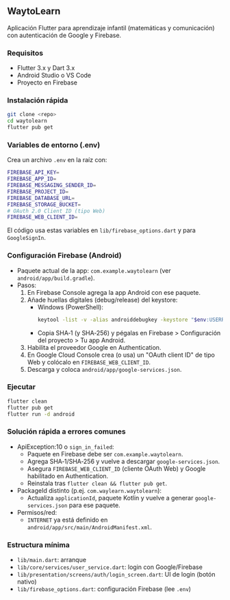 ## WaytoLearn

Aplicación Flutter para aprendizaje infantil (matemáticas y comunicación) con autenticación de Google y Firebase.

### Requisitos
- Flutter 3.x y Dart 3.x
- Android Studio o VS Code
- Proyecto en Firebase

### Instalación rápida
```bash
git clone <repo>
cd waytolearn
flutter pub get
```

### Variables de entorno (.env)
Crea un archivo `.env` en la raíz con:
```bash
FIREBASE_API_KEY=
FIREBASE_APP_ID=
FIREBASE_MESSAGING_SENDER_ID=
FIREBASE_PROJECT_ID=
FIREBASE_DATABASE_URL=
FIREBASE_STORAGE_BUCKET=
# OAuth 2.0 Client ID (tipo Web)
FIREBASE_WEB_CLIENT_ID=
```
El código usa estas variables en `lib/firebase_options.dart` y para `GoogleSignIn`.

### Configuración Firebase (Android)
- Paquete actual de la app: `com.example.waytolearn` (ver `android/app/build.gradle`).
- Pasos:
  1) En Firebase Console agrega la app Android con ese paquete.
  2) Añade huellas digitales (debug/release) del keystore:
     - Windows (PowerShell):
       ```bash
       keytool -list -v -alias androiddebugkey -keystore "$env:USERPROFILE\.android\debug.keystore" -storepass android -keypass android
       ```
     - Copia SHA‑1 (y SHA‑256) y pégalas en Firebase > Configuración del proyecto > Tu app Android.
  3) Habilita el proveedor Google en Authentication.
  4) En Google Cloud Console crea (o usa) un "OAuth client ID" de tipo Web y colócalo en `FIREBASE_WEB_CLIENT_ID`.
  5) Descarga y coloca `android/app/google-services.json`.

### Ejecutar
```bash
flutter clean
flutter pub get
flutter run -d android
```

### Solución rápida a errores comunes
- ApiException:10 o `sign_in_failed`:
  - Paquete en Firebase debe ser `com.example.waytolearn`.
  - Agrega SHA‑1/SHA‑256 y vuelve a descargar `google-services.json`.
  - Asegura `FIREBASE_WEB_CLIENT_ID` (cliente OAuth Web) y Google habilitado en Authentication.
  - Reinstala tras `flutter clean && flutter pub get`.
- PackageId distinto (p.ej. `com.waylearn.waytolearn`):
  - Actualiza `applicationId`, paquete Kotlin y vuelve a generar `google-services.json` para ese paquete.
- Permisos/red:
  - `INTERNET` ya está definido en `android/app/src/main/AndroidManifest.xml`.

### Estructura mínima
- `lib/main.dart`: arranque
- `lib/core/services/user_service.dart`: login con Google/Firebase
- `lib/presentation/screens/auth/login_screen.dart`: UI de login (botón nativo)
- `lib/firebase_options.dart`: configuración Firebase (lee `.env`)